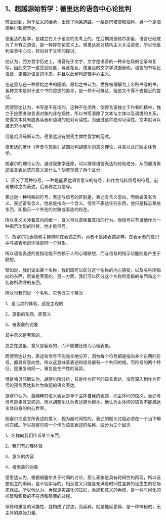 <h2>1、超越源始哲学：德里达的语音中心论批判</h2><p data-pid="JfYX7PfJ">前面说到，对于尼采的继承，出现了两条道路，一条是巴塔耶和福柯，另一个是海德格尔和德里达。</p><p data-pid="PNlz0LdO">德里达的哲学，是建立在关于语言的思考上的，在后期海德格尔那里，语言已经成为了本有之道说，是一种存在论意义上。德里达反对结构主义关注语音，所以他批判语音中心论，转向对于文字的探讨。</p><p data-pid="l6Qickta">他认为，西方哲学历史上，语音先于文字，文字是语音的一种非在场的记录和复写，因此文字一直受到贬低，与此相反，德里达的文字学试图表明，语言的书写比语音，更接近语言的本质。并且以此解构逻辑中心主义。</p><p data-pid="RQJTcdQ_">在这里存在一种原始之书的隐喻，原始之书认为，世界被理解为上帝所书写的书，各种文本是对于这个书的踪迹的追寻，是一种不可抵达，但是又不得不去接近的尝试。</p><p data-pid="oQjbrgCN">而德里达认为，书写是不在场的，这种不在场性，使得言语独立于作者的精神，独立于接受者和言语对象的非在场性，所以书写消除了文本与主体以及语境的关系，使得文本具有脱离读者和语境的绝对可读性。而通过这种绝对可读性，文本就可以被无穷地解释。</p><p data-pid="9xBCn-MX">但是哈贝马斯认为，德里达没有脱离主体性哲学的范式。</p><p data-pid="nAADnN8W">德里达的著作《声音与现象》试图批判胡塞尔的意义理论，并且以此打破主体哲学。</p><p data-pid="zgLCed5O">胡塞尔的理论认为，通过现象学还原，可以排除语言表达的经验成分，从而厘清表述语言表达式的意义是什么？胡塞尔做了两个区分</p><p data-pid="bNYqNfru">1、区分了两种符号，一种是能表达语言意义的符号，和作为纯粹信号的符号。前者被称之为表述，后者称之为信号。</p><p data-pid="kiisoXLm">表述是一种特殊的符号，表述与信号的区别是，表述有含义意向，而后者没有含义。表述富有含义，他总是指向一个含义。信号不表达任何东西，他只是标志某些东西，即指示一个外在的对象或事态的存在。</p><p data-pid="606jg1HR">所以含义关涉着意向的统一，含义可以意味着意指的行为。而信号只有当他作为一种指示功能的时候，他才是信号。</p><p data-pid="72C_I5tm">2、胡塞尔把表情和手势排除在表述之外，两者不是如表述那样，在表示者的意识中与被表示的体验是同一个对象。</p><p data-pid="zmH4xfxZ">所以语言表述的意指功能不依赖于人的心理联想，而与信号的指示功能则是产生于联想。</p><p data-pid="z0WbZmgs">譬如说，我们说出某个名称，我们既可以区分这个名称的内心感受，以及名称所指向的东西，后者是客观的。另一方面，我们可以区分这个名称所意指的东西和这个名称所称呼的东西。</p><p data-pid="VWZuD5Kl">所以当我们说一个名称，它包含三个层次</p><p data-pid="k6nPldRV">1、是心灵的体验，这是主观的</p><p data-pid="NKrcz1dP">2、意指的东西，即意义</p><p data-pid="H4DSFa0V">3、被表象的对象</p><p data-pid="tZhgC_34">其中意义是客观的。</p><p data-pid="jeJnECo9">总之在这里，意义是客观的，而不能被还原为心理表象。</p><p data-pid="GMNG073U">而德里达认为，表述和信号不能完全地分开，因为每个符号都是指向某个东西的符号，都具有意向性，所以这意味着表述和信号都有一个共同的根。而符号的两个特征，是重复和同一，重复是生产性的延异。</p><p data-pid="bamzpxmN">但是哈贝马斯认为，胡塞尔所分析，只是作为符号的语言表达，没有深入到作为符号的预言表达和作为命题的语义表达。</p><p data-pid="05Ck_ltB">胡塞尔认为，最纯粹的语义表达是单个主体自我的表述，而主体间的语义，表述与信号是相互交织的，所以胡塞尔认为表述更为根本，他认为主体间的语言不能抵达主体自身的内心世界。</p><p data-pid="J3NrvjQD">胡塞尔把语言所表述的意义，视为超时间性的，表述的赋义过程必须在一个当下瞬间完成。所以胡塞尔把一个作为语言表述的名称，区分为三个层次</p><p data-pid="wYI_DsZl">1、名称向我们传诉某个东西，</p><p data-pid="eWqbQPr2">2、我们有心理体验</p><p data-pid="Y3bYj-9c">3、意义的内容</p><p data-pid="rvzeAZvb">4、被表象的对象</p><p data-pid="Rbg55cKB">德里达认为，根据胡塞尔关于时间的讨论，那么表象是具有时间性的再现，所以设想孤立的瞬间，是不切实际的。相反意义只能是充满着时间性差异的活生生的在场来保证。所以他认为，再现是实践化的过程，表述和意义的再现，是一种时间化的推延和积极的不在场和隐蔽的过程。</p><p data-pid="6X57reKe">保持和重复的可能性，就构成了踪迹，而延异，就是推延差异，是一种神秘的，无主体的原始力量。</p><p></p><p></p><p></p><p></p><p></p><p></p><p></p><p></p><p></p><p></p><p></p><p></p><p></p><p></p>